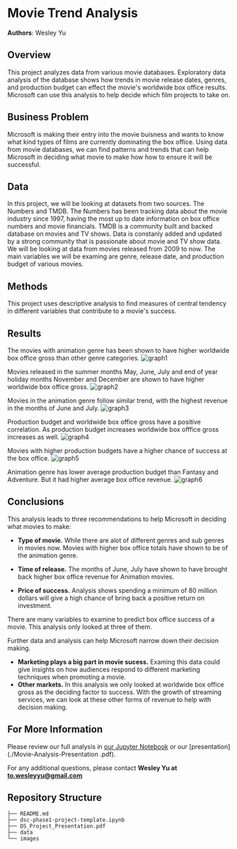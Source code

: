 # Movie Trend Analysis

**Authors**: Wesley Yu

## Overview

This project analyzes data from various movie databases. Exploratory data analysis of the database shows how trends in movie release dates, genres, and production budget can effect the movie's worldwide box office results. Microsoft can use this analysis to help decide which film projects to take on.

## Business Problem

Microsoft is making their entry into the movie buisness and wants to know what kind types of films are currently dominating the box office. Using data from movie databases, we can find patterns and trends that can help Microsoft in deciding what movie to make how how to ensure it will be successful.

## Data

In this project, we will be looking at datasets from two sources. The Numbers and TMDB.
The Numbers has been tracking data about the movie industry since 1997, having the most up to date information on box office numbers and movie financials.
TMDB is a community built and backed database on movies and TV shows. Data is constanly added and updated by a strong community that is passionate about movie and TV show data.
We will be looking at data from movies released from 2009 to now. The main variables we will be examing are genre, release date, and production budget of various movies.

## Methods

This project uses descriptive analysis to find measures of central tendency in different variables that contribute to a movie's success. 

## Results

The movies with animation genre has been shown to have higher worldwide box office gross than other genre categories.
![graph1](./images/genre_gross.png)

Movies released in the summer months May, June, July and end of year holiday months November and December are shown to have higher worldwide box office gross.
![graph2](./images/movie_month_gross.png)

Movies in the animation genre follow similar trend, with the highest revenue in the months of June and July.
![graph3](./images/genre_month_gross.png)

Production budget and worldwide box office gross have a positive correlation. As production budget increases worldwide box offfice gross increases as well.
![graph4](./images/budget_vs_gross.png)

Movies with higher production budgets have a higher chance of success at the box office.
![graph5](./images/success_chance.png)

Animation genre has lower average production budget than Fantasy and Adventure. But it had higher average box office revenue.
![graph6](./images/adv_budget_frequency.png)

## Conclusions

This analysis leads to three recommendations to help Microsoft in deciding what movies to make:

- __Type of movie.__ While there are alot of different genres and sub genres in movies now. Movies with higher box office totals have shown to be of the animation genre.

- __Time of release.__ The months of June, July have shown to have brought back higher box office revenue for Animation movies.

- __Price of success.__ Analysis shows spending a minimum of 80 million dollars will give a high chance of bring back a positive return on investment.

There are many variables to examine to predict box office success of a movie. This analysis only looked at three of them.

Further data and analysis can help Microsoft narrow down their decision making.

- __Marketing plays a big part in movie sucess.__  Examing this data could give insights on how audiences respond to different marketing techniques when promoting a movie.
- __Other markets.__ In this analysis we only looked at worldwide box office gross as the deciding factor to success. With the growth of streaming services, we can look at these other forms of revenue to help with decision making.

## For More Information

Please review our full analysis in [our Jupyter Notebook](./Microsoft-Movie-Analysis.ipynb) or our [presentation](./Movie-Analysis-Presentation .pdf).

For any additional questions, please contact **Wesley Yu at to.wesleyyu@gmail.com**

## Repository Structure

```
├── README.md                           
├── dsc-phase1-project-template.ipynb   
├── DS_Project_Presentation.pdf         
├── data                                
└── images                              
```
